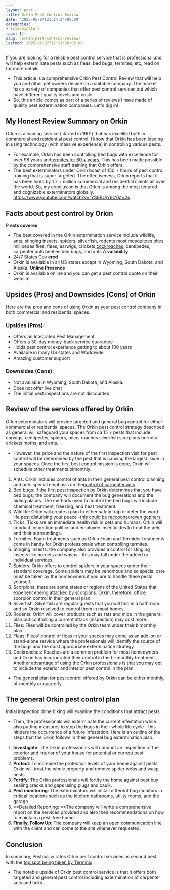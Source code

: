 ```yaml
---
layout: post
title: Orkin Pest Control Review
date: '2025-05-04T21:14:24+00:00'
categories:
- Exterminators
tags: []
slug: /orkin-pest-control-review/
lastmod: 2025-05-07T12:21:28+03:00
---
```


If you are looking for a
[reliable pest control service](https://pestpolicy.com/pest-control-near-me/)
that is professional and will help exterminate pests such as fleas, bed bugs, termites, etc, read on for more details.
- This article is a comprehensive Orkin Pest Control Review that will help you and other pet owners decide on a suitable company.
The market has a variety of companies that offer pest control services but which have different quality levels and costs.
- So, this article comes as part of a series of reviews I have made of quality pest extermination companies.
Let's dig in!
## My Honest Review Summary on Orkin
Orkin is a leading service (started in 1901) that has excelled both in commercial and residential pest control.
I know that Orkin has been leading in using technology (with massive experience) in controlling various pests.
- For example, Orkin has been controlling bed bugs with excellence for over 98 years and[termites for 60 + years](https://pestpolicy.com/how-to-get-rid-of-termites/).
This has been made possible by the comprehensive staff training that Orkin offers.
- The best exterminators under Orkin boast of 150 + hours of pest control training that is super targeted.
The effectiveness, Orkin reports that it has been hired by 1.7 + million commercial and residential clients all over the world.
So, my conclusion is that Orkin is among the most tenured and cognizable exterminators globally.
https://www.youtube.com/watch?v=rYS9BOjY9cY&t=2s
## Facts about pest control by Orkin
P
**ests covered**
- The best covered in the Orkin extermination service include wildlife, ants, stinging insects, spiders, silverfish, rodents most mosquitoes bites millipedes flies, fleas, earwigs, crickets,[cockroaches](https://pestpolicy.com/best-roach-killer-for-apartments/), centipedes, carpenter ants beetles bed bugs, and ants
A
**vailability**
- 24/7
States Cov
**ered**
- Orkin is available in all US states except in Wyoming, South Dakota, and Alaska.
**Online Presence**
- Orkin is available online and you can get a pest control quote on their website
## Upsides (Pros) and Downsides (Cons) of Orkin
Here are the pros and cons of using Orkin as your pest control company in both commercial and residential spaces.
### Upsides (Pros):
- Offers an Integrated Pest Management
- Offers a 30-day money-back service guarantee
- Holds pest control experience getting to about 100 years
- Available in many US states and Worldwide
- Amazing customer support
### Downsides (Cons):
- Not available in Wyoming, South Dakota, and Alaska.
- Does not offer live chat
- The initial pest inspections are not discounted
## Review of the services offered by Orkin
Orkin exterminators will provide targeted and general bug control for either commercial or residential spaces.
The Orkin pest control strategy described as general will safeguard your spaces from ca 15 + pests that include earwigs, centipedes, spiders, mice, roaches silverfish scorpions hornets crickets moths, and ants.
- However, the price and the nature of the first inspection visit for pest control will be determined by the pest that is causing the largest issue in your spaces.
Once the first best control mission is done, Orkin will schedule other treatments bimonthly.
1. Ants: Orkin includes control of ants in their general pest control planning and puts special emphasis on the[control of carpenter ants](https://pestpolicy.com/how-to-get-rid-of-carpenter-bees-without-killing-them/).
2. Bed bugs: if the first pest inspection by Orkin determines that you have bed bugs, the company will document the bug generations and the hiding places. The methods used to control the bed bugs will include chemical treatment, freezing, and heat treatment.
3. Wildlife: Orkin will create a plan to either safely trap or deter the word life pest disturbing your peace -[this could be raccoons](https://pestpolicy.com/how-to-get-rid-of-raccoons/)or[even gophers](https://pestpolicy.com/best-gopher-traps/).
4. Ticks: Ticks are an immediate health risk in pets and humans. Orkin will conduct inspection politics and employee insecticides to treat the pets and their surroundings.
5. Termites: Foam treatments such as Orkin Foam and Termidor treatments come in handy for Orkin professionals when controlling termites.
6. Stinging insects: the company also provides a control for stinging insects like hornets and wasps - this may fall under the added or individual services.
7. Spiders: Orkin offers to control spiders in your spaces under their standard coverage. Some spiders may be venomous and so special care must be taken by the homeowners if you are to handle these pests yourself.
8. Scorpions: there are some states or regions of the United States that experience[being attacked by scorpions](https://pestpolicy.com/i-found-a-scorpion-in-my-house-are-there-more/). Orkin, therefore, office scorpion control in their general plan.
9. Silverfish: Silverfish are regular guests that you will find in a bathroom and so Orkin resolved to control them in most homes.
10. Rodents: Orkin will cover products such as rats and mice in the general plan but controlling a current attack (inspection) may cost more.
11. Flies: Flies will be controlled by the Orkin team under their bimonthly plan
12. Fleas: Fleas' control of fleas in your spaces may come as an add-on or stand-alone service where the professionals will identify the source of the bugs and the most appropriate extermination strategy.
13. Cockroaches: Roaches are a common problem for most homeowners and Orkin has incorporated their control in the bi-monthly treatment.
Another advantage of using the Orkin professionals is that you may opt to include the exterior and interior pest control in the plan.
- The general plan for pest control offered by Orkin can be either monthly, bi-monthly or quarterly.
## The general Orkin pest control plan
Initial inspection done biking will examine the conditions that attract pests.
- Then, the professionals will exterminate the current infestation while also putting measures to stop the bugs in their whole life cycle - this hinders the occurrence of a future infestation.
Here is an outline of the steps that the Orkin follows in their general bug extermination plan.
1. **Investigate**: The Orkin professionals will conduct an inspection of the exterior and interior of your house for potential or current pest problems.
2. **Protect**: To increase the protection levels of your home against pests, Orkin will treat the whole property and remove spider webs and wasp nests.
3. **Fortify**: The Orkin professionals will fortify the home against best buy sealing cracks and gaps using plugs and caulk.
4. **Pest monitoring**: The exterminators will install different bug monitors in critical locations such as the kitchen bathrooms, utility rooms, and the garage.
5. **Detailed Reporting: **The company will write a comprehensive report on the services provided and also their recommendations on how to maintain a pest-free home.
6. **Finally, Follow Up**: The company will keep an open communication line with the client and can come to the site whenever requested.
## Conclusion
In summary, Pestpolicy rates Orkin pest control services as second best with the
[top spot being taken by Terminix](https://pestpolicy.com/terminix-review/)
.
- The notable upside of Orkin pest control service is that it offers both targeted and general pest control including extermination of carpenter ants and ticks.
